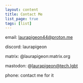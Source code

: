 ```yaml
---
layout: content
title: Contact Me
list_page: true
tags: [list]
---
```


email: laurapigeon44@proton.me

discord: laurapigeon

matrix: @laurapigeon:matrix.org

mastodon: @laurapigeon@tech.lgbt

phone: contact me for it